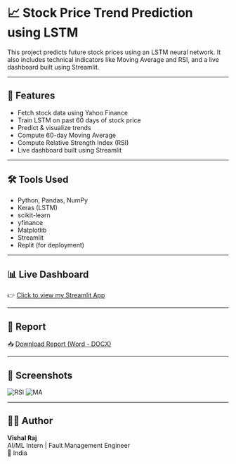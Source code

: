 # 📈 Stock Price Trend Prediction using LSTM

This project predicts future stock prices using an LSTM neural network. It also includes technical indicators like Moving Average and RSI, and a live dashboard built using Streamlit.

---

## 🚀 Features

- Fetch stock data using Yahoo Finance
- Train LSTM on past 60 days of stock price
- Predict & visualize trends
- Compute 60-day Moving Average
- Compute Relative Strength Index (RSI)
- Live dashboard built using Streamlit

---

## 🛠 Tools Used

- Python, Pandas, NumPy
- Keras (LSTM)
- scikit-learn
- yfinance
- Matplotlib
- Streamlit
- Replit (for deployment)

---

## 📊 Live Dashboard

👉 [Click to view my Streamlit App](https://ddea86b5-580a-45c7-954f-24cf0a5d3cb7-00-1luhvlh2qhle9.pike.replit.dev/)

---

## 📄 Report

📥 [Download Report (Word - DOCX)](https://github.com/vishal-raj-k/stock-price-trend-prediction/blob/main/Stock_Trend_Prediction_Report_VishalRaj.docx)


---

## 📸 Screenshots

![RSI](screenshots/rsi_plot.png)
![MA](screenshots/moving_average.png)

---

## 🙋‍♂️ Author

**Vishal Raj**  
AI/ML Intern | Fault Management Engineer  
📍 India
